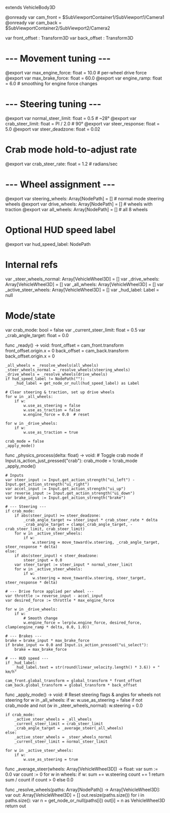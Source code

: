 extends VehicleBody3D

@onready var cam_front = $SubViewportContainer1/SubViewport1/Camera1
@onready var cam_back  = $SubViewportContainer2/SubViewport2/Camera2

var front_offset : Transform3D
var back_offset  : Transform3D

# --- Movement tuning ---
@export var max_engine_force: float = 10.0    # per-wheel drive force
@export var max_brake_force: float = 60.0
@export var engine_ramp: float = 6.0          # smoothing for engine force changes

# --- Steering tuning ---
@export var normal_steer_limit: float = 0.5        # ~28°
@export var crab_steer_limit: float = PI / 2.0     # 90°
@export var steer_response: float = 5.0
@export var steer_deadzone: float = 0.02

# Crab mode hold-to-adjust rate
@export var crab_steer_rate: float = 1.2           # radians/sec

# --- Wheel assignment ---
@export var steering_wheels: Array[NodePath] = []  # normal mode steering wheels
@export var drive_wheels: Array[NodePath] = []     # wheels with traction
@export var all_wheels: Array[NodePath] = []       # all 8 wheels

# Optional HUD speed label
@export var hud_speed_label: NodePath

# Internal refs
var _steer_wheels_normal: Array[VehicleWheel3D] = []
var _drive_wheels: Array[VehicleWheel3D] = []
var _all_wheels: Array[VehicleWheel3D] = []
var _active_steer_wheels: Array[VehicleWheel3D] = []
var _hud_label: Label = null

# Mode/state
var crab_mode: bool = false
var _current_steer_limit: float = 0.5
var _crab_angle_target: float = 0.0

func _ready() -> void:
	front_offset = cam_front.transform
	front_offset.origin.x = 0 
	back_offset  = cam_back.transform
	back_offset.origin.x = 0


	_all_wheels = _resolve_wheels(all_wheels)
	_steer_wheels_normal = _resolve_wheels(steering_wheels)
	_drive_wheels = _resolve_wheels(drive_wheels)
	if hud_speed_label != NodePath(""):
		_hud_label = get_node_or_null(hud_speed_label) as Label

	# Clear steering & traction, set up drive wheels
	for w in _all_wheels:
		if w:
			w.use_as_steering = false
			w.use_as_traction = false
			w.engine_force = 0.0  # reset

	for w in _drive_wheels:
		if w:
			w.use_as_traction = true

	crab_mode = false
	_apply_mode()

func _physics_process(delta: float) -> void:
	# Toggle crab mode
	if Input.is_action_just_pressed("crab"):
		crab_mode = !crab_mode
		_apply_mode()

	# Inputs
	var steer_input := Input.get_action_strength("ui_left") - Input.get_action_strength("ui_right")
	var accel_input := Input.get_action_strength("ui_up")
	var reverse_input := Input.get_action_strength("ui_down")
	var brake_input := Input.get_action_strength("brake")

	# --- Steering ---
	if crab_mode:
		if abs(steer_input) >= steer_deadzone:
			_crab_angle_target += steer_input * crab_steer_rate * delta
			_crab_angle_target = clamp(_crab_angle_target, -crab_steer_limit, crab_steer_limit)
		for w in _active_steer_wheels:
			if w:
				w.steering = move_toward(w.steering, _crab_angle_target, steer_response * delta)
	else:
		if abs(steer_input) < steer_deadzone:
			steer_input = 0.0
		var steer_target := steer_input * normal_steer_limit
		for w in _active_steer_wheels:
			if w:
				w.steering = move_toward(w.steering, steer_target, steer_response * delta)

	# --- Drive force applied per wheel ---
	var throttle := reverse_input - accel_input
	var desired_force := throttle * max_engine_force

	for w in _drive_wheels:
		if w:
			# Smooth change
			w.engine_force = lerp(w.engine_force, desired_force, clamp(engine_ramp * delta, 0.0, 1.0))

	# --- Brakes ---
	brake = brake_input * max_brake_force
	if brake_input <= 0.0 and Input.is_action_pressed("ui_select"):
		brake = max_brake_force

	# --- HUD speed ---
	if _hud_label:
		_hud_label.text = str(round(linear_velocity.length() * 3.6)) + " km/h"
	
	cam_front.global_transform = global_transform * front_offset
	cam_back.global_transform = global_transform * back_offset



func _apply_mode() -> void:
	# Reset steering flags & angles for wheels not steering
	for w in _all_wheels:
		if w:
			w.use_as_steering = false
			if not crab_mode and not (w in _steer_wheels_normal):
				w.steering = 0.0

	if crab_mode:
		_active_steer_wheels = _all_wheels
		_current_steer_limit = crab_steer_limit
		_crab_angle_target = _average_steer(_all_wheels)
	else:
		_active_steer_wheels = _steer_wheels_normal
		_current_steer_limit = normal_steer_limit

	for w in _active_steer_wheels:
		if w:
			w.use_as_steering = true

func _average_steer(wheels: Array[VehicleWheel3D]) -> float:
	var sum := 0.0
	var count := 0
	for w in wheels:
		if w:
			sum += w.steering
			count += 1
	return sum / count if count > 0 else 0.0

func _resolve_wheels(paths: Array[NodePath]) -> Array[VehicleWheel3D]:
	var out: Array[VehicleWheel3D] = []
	out.resize(paths.size())
	for i in paths.size():
		var n = get_node_or_null(paths[i])
		out[i] = n as VehicleWheel3D
	return out
